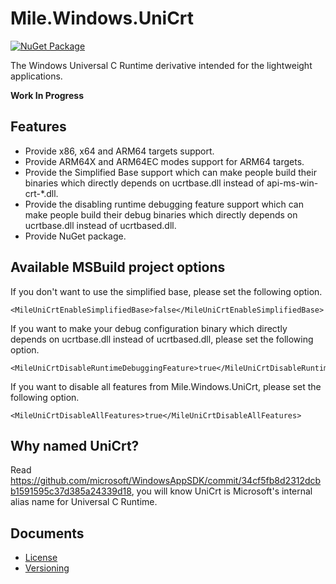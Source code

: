 ﻿# Mile.Windows.UniCrt

[![NuGet Package](https://img.shields.io/nuget/vpre/Mile.Windows.UniCrt)](https://www.nuget.org/packages/Mile.Windows.UniCrt)

The Windows Universal C Runtime derivative intended for the lightweight
applications.

**Work In Progress**

## Features

- Provide x86, x64 and ARM64 targets support.
- Provide ARM64X and ARM64EC modes support for ARM64 targets.
- Provide the Simplified Base support which can make people build their binaries
  which directly depends on ucrtbase.dll instead of api-ms-win-crt-*.dll.
- Provide the disabling runtime debugging feature support which can make people
  build their debug binaries which directly depends on ucrtbase.dll instead of
  ucrtbased.dll.
- Provide NuGet package.

## Available MSBuild project options

If you don't want to use the simplified base, please set the following option.

```
<MileUniCrtEnableSimplifiedBase>false</MileUniCrtEnableSimplifiedBase>
```

If you want to make your debug configuration binary which directly depends on
ucrtbase.dll instead of ucrtbased.dll, please set the following option.

```
<MileUniCrtDisableRuntimeDebuggingFeature>true</MileUniCrtDisableRuntimeDebuggingFeature>
```

If you want to disable all features from Mile.Windows.UniCrt, please set the
following option.

```
<MileUniCrtDisableAllFeatures>true</MileUniCrtDisableAllFeatures>
```

## Why named UniCrt?

Read https://github.com/microsoft/WindowsAppSDK/commit/34cf5fb8d2312dcbb1591595c37d385a24339d18,
you will know UniCrt is Microsoft's internal alias name for Universal C Runtime.

## Documents

- [License](License.md)
- [Versioning](Versioning.md)
